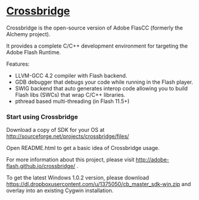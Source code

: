# [Crossbridge](http://www.crossbridge.io) 

Crossbridge is the open-source version of Adobe FlasCC (formerly the Alchemy project). 

It provides a complete C/C++ development environment for targeting the Adobe Flash Runtime.  

Features:

* LLVM-GCC 4.2 compiler with Flash backend.
* GDB debugger that debugs your code while running in the Flash player.
* SWIG backend that auto generates interop code allowing you to build Flash libs (SWCs) that wrap C/C++ libraries.
* pthread based multi-threading (in Flash 11.5+)

### Start using Crossbridge

Download a copy of SDK for your OS at http://sourceforge.net/projects/crossbridge/files/

Open README.html to get a basic idea of Crossbridge usage.

For more information about this project, please visit http://adobe-flash.github.io/crossbridge/ .

To get the latest Windows 1.0.2 version, please download https://dl.dropboxusercontent.com/u/1375050/cb_master_sdk-win.zip and overlay into an existing Cygwin installation.